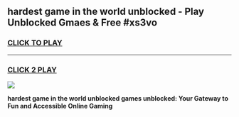 
## hardest game in the world unblocked - Play Unblocked Gmaes & Free #xs3vo
<h3>
<a href="https://news.freeplayer.one?title=hardest_game_in_the_world_unblocked&ref=03M">CLICK TO PLAY</a></h3>
<hr>

<h3>
<a href="https://news.freeplayer.one?title=hardest_game_in_the_world_unblocked&ref=03M">CLICK 2 PLAY</a>
  
</h3>

<a href="https://news.freeplayer.one?title=hardest_game_in_the_world_unblocked&ref=03M"><img src="https://clearcache.store/games.png"></a>


**hardest game in the world unblocked games unblocked: Your Gateway to Fun and Accessible Online Gaming**

